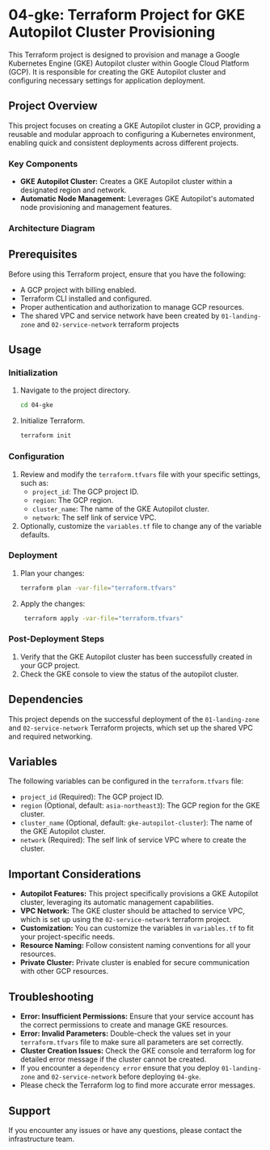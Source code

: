 # 04-gke: Terraform Project for GKE Autopilot Cluster Provisioning

This Terraform project is designed to provision and manage a Google Kubernetes Engine (GKE) Autopilot cluster within Google Cloud Platform (GCP). It is responsible for creating the GKE Autopilot cluster and configuring necessary settings for application deployment.

## Project Overview

This project focuses on creating a GKE Autopilot cluster in GCP, providing a reusable and modular approach to configuring a Kubernetes environment, enabling quick and consistent deployments across different projects.

### Key Components

*   **GKE Autopilot Cluster:** Creates a GKE Autopilot cluster within a designated region and network.
*   **Automatic Node Management:** Leverages GKE Autopilot's automated node provisioning and management features.

### Architecture Diagram

## Prerequisites

Before using this Terraform project, ensure that you have the following:

*   A GCP project with billing enabled.
*   Terraform CLI installed and configured.
*   Proper authentication and authorization to manage GCP resources.
*  The shared VPC and service network have been created by `01-landing-zone` and `02-service-network` terraform projects

## Usage

### Initialization

1.  Navigate to the project directory.
    ```bash
    cd 04-gke
    ```
2.  Initialize Terraform.
    ```bash
    terraform init
    ```

### Configuration

1.  Review and modify the `terraform.tfvars` file with your specific settings, such as:
    *   `project_id`: The GCP project ID.
    *   `region`: The GCP region.
     *   `cluster_name`: The name of the GKE Autopilot cluster.
    *   `network`: The self link of service VPC.
2.  Optionally, customize the `variables.tf` file to change any of the variable defaults.

### Deployment

1.  Plan your changes:
    ```bash
    terraform plan -var-file="terraform.tfvars"
    ```
2.  Apply the changes:
    ```bash
     terraform apply -var-file="terraform.tfvars"
    ```

### Post-Deployment Steps

1.  Verify that the GKE Autopilot cluster has been successfully created in your GCP project.
2.  Check the GKE console to view the status of the autopilot cluster.

## Dependencies

This project depends on the successful deployment of the `01-landing-zone` and `02-service-network` Terraform projects, which set up the shared VPC and required networking.

## Variables

The following variables can be configured in the `terraform.tfvars` file:

*   `project_id` (Required): The GCP project ID.
*  `region` (Optional, default: `asia-northeast3`): The GCP region for the GKE cluster.
*   `cluster_name` (Optional, default: `gke-autopilot-cluster`): The name of the GKE Autopilot cluster.
*   `network` (Required): The self link of service VPC where to create the cluster.

## Important Considerations

*   **Autopilot Features:** This project specifically provisions a GKE Autopilot cluster, leveraging its automatic management capabilities.
*   **VPC Network:** The GKE cluster should be attached to service VPC, which is set up using the `02-service-network` terraform project.
*   **Customization:** You can customize the variables in `variables.tf` to fit your project-specific needs.
*  **Resource Naming:** Follow consistent naming conventions for all your resources.
*  **Private Cluster:** Private cluster is enabled for secure communication with other GCP resources.

## Troubleshooting

*   **Error: Insufficient Permissions:** Ensure that your service account has the correct permissions to create and manage GKE resources.
*  **Error: Invalid Parameters:** Double-check the values set in your `terraform.tfvars` file to make sure all parameters are set correctly.
*  **Cluster Creation Issues:** Check the GKE console and terraform log for detailed error message if the cluster cannot be created.
* If you encounter a `dependency error` ensure that you deploy `01-landing-zone` and `02-service-network` before deploying `04-gke`.
* Please check the Terraform log to find more accurate error messages.

## Support

If you encounter any issues or have any questions, please contact the infrastructure team.
